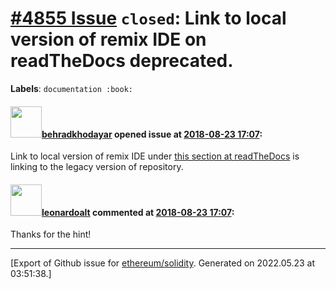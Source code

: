 # [\#4855 Issue](https://github.com/ethereum/solidity/issues/4855) `closed`: Link to local version of remix IDE on readTheDocs deprecated.
**Labels**: `documentation :book:`


#### <img src="https://avatars.githubusercontent.com/u/16176436?u=bd72c25dcc9455aa3c260860fc223b0daeb9a5b3&v=4" width="50">[behradkhodayar](https://github.com/behradkhodayar) opened issue at [2018-08-23 17:07](https://github.com/ethereum/solidity/issues/4855):

Link to local version of remix IDE under [this section at readTheDocs](https://solidity.readthedocs.io/en/v0.4.24/installing-solidity.html#remix) is linking to the legacy version of repository.

#### <img src="https://avatars.githubusercontent.com/u/504195?u=ce2facd14af9fd474ebff49f0d44891f56f7500f&v=4" width="50">[leonardoalt](https://github.com/leonardoalt) commented at [2018-08-23 17:07](https://github.com/ethereum/solidity/issues/4855#issuecomment-415671045):

Thanks for the hint!


-------------------------------------------------------------------------------



[Export of Github issue for [ethereum/solidity](https://github.com/ethereum/solidity). Generated on 2022.05.23 at 03:51:38.]
